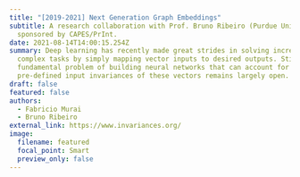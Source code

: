 ```yaml
---
title: "[2019-2021] Next Generation Graph Embeddings"
subtitle: A research collaboration with Prof. Bruno Ribeiro (Purdue University)
  sponsored by CAPES/PrInt.
date: 2021-08-14T14:00:15.254Z
summary: Deep learning has recently made great strides in solving increasingly
  complex tasks by simply mapping vector inputs to desired outputs. Still, the
  fundamental problem of building neural networks that can account for
  pre-defined input invariances of these vectors remains largely open.
draft: false
featured: false
authors:
  - Fabricio Murai
  - Bruno Ribeiro
external_link: https://www.invariances.org/
image:
  filename: featured
  focal_point: Smart
  preview_only: false
---
```


